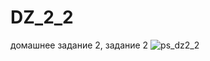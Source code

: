# DZ_2_2
домашнее задание 2, задание 2
![ps_dz2_2](https://cloud.githubusercontent.com/assets/27559307/26324681/78e3a526-3f3c-11e7-8687-f3fbb7e3e342.png)
